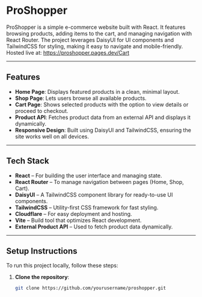 # **ProShopper**

ProShopper is a simple e-commerce website built with React. It features browsing products, adding items to the cart, and managing navigation with React Router. The project leverages DaisyUI for UI components and TailwindCSS for styling, making it easy to navigate and mobile-friendly.
Hosted live at: https://proshopper.pages.dev/Cart

---

## **Features**

- **Home Page**: Displays featured products in a clean, minimal layout.
- **Shop Page**: Lets users browse all available products.
- **Cart Page**: Shows selected products with the option to view details or proceed to checkout.
- **Product API**: Fetches product data from an external API and displays it dynamically.
- **Responsive Design**: Built using DaisyUI and TailwindCSS, ensuring the site works well on all devices.

---

## **Tech Stack**

- **React** – For building the user interface and managing state.
- **React Router** – To manage navigation between pages (Home, Shop, Cart).
- **DaisyUI** – A TailwindCSS component library for ready-to-use UI components.
- **TailwindCSS** – Utility-first CSS framework for fast styling.
- **Cloudflare** – For easy deployment and hosting.
- **Vite** – Build tool that optimizes React development.
- **External Product API** – Used to fetch product data dynamically.

---

## **Setup Instructions**

To run this project locally, follow these steps:

1. **Clone the repository**:
   ```bash
   git clone https://github.com/yourusername/proshopper.git
   ```
